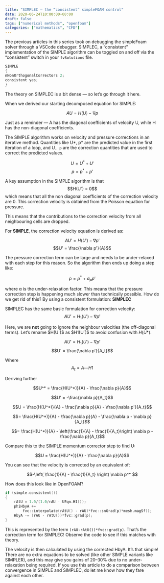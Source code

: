 ```yaml
---
title: "SIMPLEC — the “consistent” simpleFOAM control"
date: 2020-06-24T10:00:00+00:00
draft: false
tags: ["numerical methods", "openfoam"]
categories: ["mathematics", "CFD"]
---
```



The previous articles in this series took on debugging the simpleFoam solver through a VSCode debugger. SIMPLEC, a “consistent” implementation of the SIMPLE algorithm can be toggled on and off via the “consistent” switch in your `fvSolutions` file.

```cpp
SIMPLE
{
nNonOrthogonalCorrectors 2;
consistent yes;
}
```




The theory on SIMPLEC is a bit dense — so let’s go through it here.

When we derived our starting decomposed equation for SIMPLE:

$$AU = H(U) - \nabla p$$

Just as a reminder — A has the diagonal coefficients of velocity U, while H has the non-diagonal coefficients.

The SIMPLE algorithm works on velocity and pressure corrections in an iterative method. Quantities like U*, p* are the predicted value in the first iteration of a loop, and U`, p` are the correction quantities that are used to correct the predicted values.

$$U = U^* + U'$$
$$p = p^* + p'$$

A key assumption in the SIMPLE algorithm is that $$H(U`) = 0$$ which means that all the non diagonal coefficients of the correction velocity are 0. This correction velocity is obtained from the Poisson equation for pressure.

This means that the contributions to the correction velocity from all neighbouring cells are dropped.

For **SIMPLE**, the correction velocity equation is derived as:

$$ AU' = H(U') - \nabla p'$$
$$U' = \frac{\nabla p'}{A}$$


The pressure correction term can be large and needs to be under-relaxed with each step for this reason. So the algorithm then ends up doing a step like:

$$p = p^* + \alpha_p p'$$


where α is the under-relaxation factor. This means that the pressure correction step is happening much slower than technically possible. How do we get rid of this? By using a consistent formulation: **SIMPLEC**

SIMPLEC has the same basic formulation for correction velocity:
$$ AU' = H_1(U') - \nabla p' $$


Here, we are **not** going to ignore the neighbour velocities (the off-diagonal terms). Let’s rename $H(U`)$ as $H1(U`)$ to avoid confusion with $H(U*)$. 

$$AU' = H_1(U') - \nabla p'$$
$$U' = \frac{\nabla p'}{A_t}$$


Where $$A_t = A — H1$$ 

Deriving further

$$U^* = \frac{H(U^*)}{A} - \frac{\nabla p}{A}$$

$$U' = -\frac{\nabla p}{A_t}$$

$$U = \frac{H(U^*)}{A} - \frac{\nabla p}{A} - \frac{\nabla p'}{A_t}$$

$$= \frac{H(U^*)}{A} - \frac{\nabla p}{A} - \frac{\nabla p - \nabla p}{A_t}$$

$$= \frac{H(U^*)}{A} - \left(\frac{1}{A} - \frac{1}{A_t}\right) \nabla p - \frac{\nabla p}{A_t}$$



Compare this to the SIMPLE momentum corrector step to find U:

$$U = \frac{H(U^*)}{A} - \frac{\nabla p}{A}$$

You can see that the velocity is corrected by an equivalent of:

$$-\left( \frac{1}{A} - \frac{1}{A_t} \right) \nabla p^*
$$

How does this look like in OpenFOAM?

```cpp
if (simple.consistent())
{
    rAtU = 1.0/(1.0/rAU - UEqn.H1());
    phiHbyA +=
        fvc::interpolate(rAtU() - rAU)*fvc::snGrad(p)*mesh.magSf();
    HbyA -= (rAU - rAtU())*fvc::grad(p);
}

```

This is represented by the term `(rAU-rAtU())*fvc::grad(p)`. That’s the correction term for SIMPLEC! Observe the code to see if this matches with theory.

The velocity is then calculated by using the corrected HbyA. It’s that simple! There are no extra equations to be solved (like other SIMPLE variants like SIMPLER), and this may give you gains of 20–30% due to no under-relaxation being required. If you use this article to do a comparison between convergence in SIMPLE and SIMPLEC, do let me know how they fare against each other.
